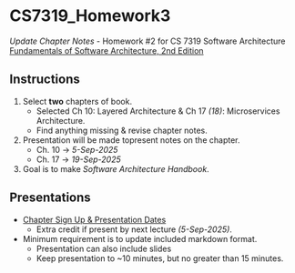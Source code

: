 # CS7319_Homework3
_Update Chapter Notes_ - Homework #2 for CS 7319 Software Architecture
[Fundamentals of Software Architecture, 2nd Edition](https://learning.oreilly.com/library/view/fundamentals-of-software/9781098175504/)

## Instructions
1. Select **two** chapters of book.
    - Selected Ch 10: Layered Architecture & Ch 17 _(18)_: Microservices Architecture. 
    - Find anything missing & revise chapter notes.
2. Presentation will be made topresent notes on the chapter.
    - Ch. 10 -> _5-Sep-2025_
    - Ch. 17 -> _19-Sep-2025_
3. Goal is to make *Software Architecture Handbook*.

## Presentations
- [Chapter Sign Up & Presentation Dates](https://docs.google.com/spreadsheets/d/1_Cxt6ERCeQXtfZDs07CcmkgycKm0zqoH0huKb_0hBBc/edit?usp=sharing)  
    - Extra credit if present by next lecture _(5-Sep-2025)_.
- Minimum requirement is to update included markdown format.
    - Presentation can also include slides
    - Keep presentation to ~10 minutes, but no greater than 15 minutes.